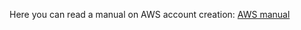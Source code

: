 Here you can read a manual on AWS account creation: [AWS manual](https://docs.google.com/document/d/e/2PACX-1vTeCirL7ANTcX9vKXniKTjKkxGEE9Ftd1xBc0bHKPoSrd2aj5fNeresltDUEp6ZYNgM3EZF5csNj_R4/pub)
